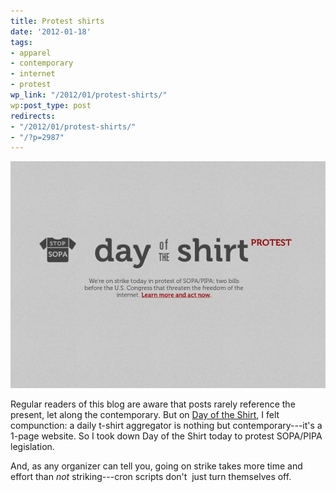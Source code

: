 ```yaml
---
title: Protest shirts
date: '2012-01-18'
tags:
- apparel
- contemporary
- internet
- protest
wp_link: "/2012/01/protest-shirts/"
wp:post_type: post
redirects:
- "/2012/01/protest-shirts/"
- "/?p=2987"
---
```


[ ![](2012-01-18-Protest-shirts/day-of-the-protest-600x432.png "day of the protest") ](2012-01-18-Protest-shirts/day-of-the-protest.png)

Regular readers of this blog are aware that posts rarely reference the present, let along the contemporary. But on [Day of the Shirt](http://dayoftheshirt.com), I felt compunction: a daily t-shirt aggregator is nothing but contemporary---it's a 1-page website. So I took down Day of the Shirt today to protest SOPA/PIPA legislation.

And, as any organizer can tell you, going on strike takes more time and effort than _not_ striking---cron scripts don't  just turn themselves off.
